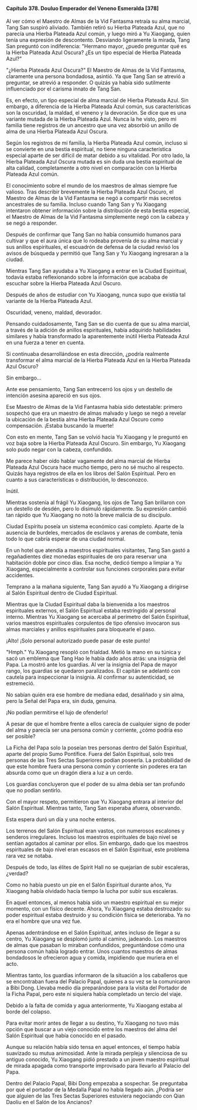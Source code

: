 
#### Capítulo 378. Douluo Emperador del Veneno Esmeralda [378]


Al ver cómo el Maestro de Almas de la Vid Fantasma retraía su alma marcial, Tang San suspiró aliviado. También retiró su Hierba Plateada Azul, que no parecía una Hierba Plateada Azul común, y luego miró a Yu Xiaogang, quien tenía una expresión de descontento. Desviando ligeramente la mirada, Tang San preguntó con indiferencia: "Hermano mayor, ¿puedo preguntar qué es la Hierba Plateada Azul Oscura? ¿Es un tipo especial de Hierba Plateada Azul?"

"¿Hierba Plateada Azul Oscura?" El Maestro de Almas de la Vid Fantasma, claramente una persona bondadosa, asintió. Ya que Tang San se atrevió a preguntar, se atrevió a responder. O quizás ya había sido sutilmente influenciado por el carisma innato de Tang San.

Es, en efecto, un tipo especial de alma marcial de Hierba Plateada Azul. Sin embargo, a diferencia de la Hierba Plateada Azul común, sus características son la oscuridad, la maldad, el veneno y la devoración. Se dice que es una variante mutada de la Hierba Plateada Azul. Nunca la he visto, pero mi familia tiene registros de un ancestro que una vez absorbió un anillo de alma de una Hierba Plateada Azul Oscura.

Según los registros de mi familia, la Hierba Plateada Azul común, incluso si se convierte en una bestia espiritual, no tiene ninguna característica especial aparte de ser difícil de matar debido a su vitalidad. Por otro lado, la Hierba Plateada Azul Oscura mutada es sin duda una bestia espiritual de alta calidad, completamente a otro nivel en comparación con la Hierba Plateada Azul común.

El conocimiento sobre el mundo de los maestros de almas siempre fue valioso. Tras describir brevemente la Hierba Plateada Azul Oscuro, el Maestro de Almas de la Vid Fantasma se negó a compartir más secretos ancestrales de su familia. Incluso cuando Tang San y Yu Xiaogang intentaron obtener información sobre la distribución de esta bestia especial, el Maestro de Almas de la Vid Fantasma simplemente negó con la cabeza y se negó a responder.

Después de confirmar que Tang San no había consumido humanos para cultivar y que el aura única que lo rodeaba provenía de su alma marcial y sus anillos espirituales, el escuadrón de defensa de la ciudad revisó los avisos de búsqueda y permitió que Tang San y Yu Xiaogang ingresaran a la ciudad.

Mientras Tang San ayudaba a Yu Xiaogang a entrar en la Ciudad Espiritual, todavía estaba reflexionando sobre la información que acababa de escuchar sobre la Hierba Plateada Azul Oscuro.

Después de años de estudiar con Yu Xiaogang, nunca supo que existía tal variante de la Hierba Plateada Azul.

Oscuridad, veneno, maldad, devorador.

Pensando cuidadosamente, Tang San se dio cuenta de que su alma marcial, a través de la adición de anillos espirituales, había adquirido habilidades similares y había transformado la aparentemente inútil Hierba Plateada Azul en una fuerza a tener en cuenta.

Si continuaba desarrollándose en esta dirección, ¿podría realmente transformar el alma marcial de la Hierba Plateada Azul en la Hierba Plateada Azul Oscuro?

Sin embargo...

Ante ese pensamiento, Tang San entrecerró los ojos y un destello de intención asesina apareció en sus ojos.

Ese Maestro de Almas de la Vid Fantasma había sido detestable: primero sospechó que era un maestro de almas malvado y luego se negó a revelar la ubicación de la bestia alma Hierba Plateada Azul Oscuro como compensación. ¡Estaba buscando la muerte!

Con esto en mente, Tang San se volvió hacia Yu Xiaogang y le preguntó en voz baja sobre la Hierba Plateada Azul Oscuro. Sin embargo, Yu Xiaogang solo pudo negar con la cabeza, confundido.

Me parece haber oído hablar vagamente del alma marcial de Hierba Plateada Azul Oscura hace mucho tiempo, pero no sé mucho al respecto. Quizás haya registros de ella en los libros del Salón Espiritual. Pero en cuanto a sus características o distribución, lo desconozco.

Inútil.

Mientras sostenía al frágil Yu Xiaogang, los ojos de Tang San brillaron con un destello de desdén, pero lo disimuló rápidamente. Su expresión cambió tan rápido que Yu Xiaogang no notó la breve malicia de su discípulo.

Ciudad Espíritu poseía un sistema económico casi completo. Aparte de la ausencia de burdeles, mercados de esclavos y arenas de combate, tenía todo lo que cabría esperar de una ciudad normal.

En un hotel que atendía a maestros espirituales visitantes, Tang San gastó a regañadientes diez monedas espirituales de oro para reservar una habitación doble por cinco días. Esa noche, dedicó tiempo a limpiar a Yu Xiaogang, especialmente a controlar sus funciones corporales para evitar accidentes.

Temprano a la mañana siguiente, Tang San ayudó a Yu Xiaogang a dirigirse al Salón Espiritual dentro de Ciudad Espiritual.

Mientras que la Ciudad Espiritual daba la bienvenida a los maestros espirituales externos, el Salón Espiritual estaba restringido al personal interno. Mientras Yu Xiaogang se acercaba al perímetro del Salón Espiritual, varios maestros espirituales corpulentos de tipo ofensivo invocaron sus almas marciales y anillos espirituales para bloquearle el paso.

¡Alto! ¡Solo personal autorizado puede pasar de este punto!

"Hmph." Yu Xiaogang resopló con frialdad. Metió la mano en su túnica y sacó un emblema que Tang Hao le había dado años atrás: una insignia del Papa. La mostró ante los guardias. Al ver la insignia del Papa de mayor rango, los guardias se quedaron paralizados. El capitán se adelantó con cautela para inspeccionar la insignia. Al confirmar su autenticidad, se estremeció.

No sabían quién era ese hombre de mediana edad, desaliñado y sin alma, pero la Señal del Papa era, sin duda, genuina.

¡No podían permitirse el lujo de ofenderlo!

A pesar de que el hombre frente a ellos carecía de cualquier signo de poder del alma y parecía ser una persona común y corriente, ¿cómo podría eso ser posible?

La Ficha del Papa solo la poseían tres personas dentro del Salón Espiritual, aparte del propio Sumo Pontífice. Fuera del Salón Espiritual, solo tres personas de las Tres Sectas Superiores podían poseerla. La probabilidad de que este hombre fuera una persona común y corriente sin poderes era tan absurda como que un dragón diera a luz a un cerdo.

Los guardias concluyeron que el poder de su alma debía ser tan profundo que no podían sentirlo.

Con el mayor respeto, permitieron que Yu Xiaogang entrara al interior del Salón Espiritual. Mientras tanto, Tang San esperaba afuera, observando.

Esta espera duró un día y una noche enteros.

Los terrenos del Salón Espiritual eran vastos, con numerosos escalones y senderos irregulares. Incluso los maestros espirituales de bajo nivel se sentían agotados al caminar por ellos. Sin embargo, dado que los maestros espirituales de bajo nivel eran escasos en el Salón Espiritual, este problema rara vez se notaba.

Después de todo, las élites de Spirit Hall no se quejarían de subir escaleras, ¿verdad?

Como no había puesto un pie en el Salón Espiritual durante años, Yu Xiaogang había olvidado hacía tiempo la lucha por subir sus escaleras.

En aquel entonces, al menos había sido un maestro espiritual en su mejor momento, con un físico decente. Ahora, Yu Xiaogang estaba destrozado: su poder espiritual estaba destruido y su condición física se deterioraba. Ya no era el hombre que una vez fue.

Apenas adentrándose en el Salón Espiritual, antes incluso de llegar a su centro, Yu Xiaogang se desplomó junto al camino, jadeando. Los maestros de almas que pasaban lo miraban confundidos, preguntándose cómo una persona común había logrado entrar. Unos cuantos maestros de almas bondadosos le ofrecieron agua y comida, impidiendo que muriera en el acto.

Mientras tanto, los guardias informaron de la situación a los caballeros que se encontraban fuera del Palacio Papal, quienes a su vez se la comunicaron a Bibi Dong. Llevaba medio día preparándose para la visita del Portador de la Ficha Papal, pero este ni siquiera había completado un tercio del viaje.

Debido a la falta de comida y agua anteriormente, Yu Xiaogang estaba al borde del colapso.

Para evitar morir antes de llegar a su destino, Yu Xiaogang no tuvo más opción que buscar a un viejo conocido entre los maestros del alma del Salón Espiritual que había conocido en el pasado.

Aunque su relación había sido tensa en aquel entonces, el tiempo había suavizado su mutua animosidad. Ante la mirada perpleja y silenciosa de su antiguo conocido, Yu Xiaogang pidió prestado a un joven maestro espiritual de mirada apagada como transporte improvisado para llevarlo al Palacio del Papa.

Dentro del Palacio Papal, Bibi Dong empezaba a sospechar. Se preguntaba por qué el portador de la Medalla Papal no había llegado aún. ¿Podría ser que alguien de las Tres Sectas Superiores estuviera negociando con Qian Daoliu en el Salón de los Ancianos?